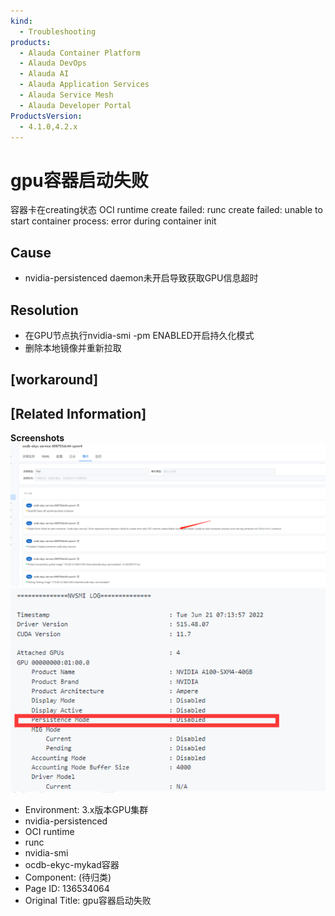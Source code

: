 ```yaml
---
kind:
  - Troubleshooting
products:
  - Alauda Container Platform
  - Alauda DevOps
  - Alauda AI
  - Alauda Application Services
  - Alauda Service Mesh
  - Alauda Developer Portal
ProductsVersion:
  - 4.1.0,4.2.x
---
```

<!-- A type of document that involves encountering a fault, diagnosing it, performing root cause analysis, and providing solutions. -->

# gpu容器启动失败

容器卡在creating状态 OCI runtime create failed: runc create failed: unable to start container process: error during container init

## Cause
- nvidia-persistenced daemon未开启导致获取GPU信息超时

## Resolution
- 在GPU节点执行nvidia-smi -pm ENABLED开启持久化模式
- 删除本地镜像并重新拉取

## [workaround]

## [Related Information]
**Screenshots**
![](assets/gpurong-qi-qi-dong-shi-bai/image2023-2-9_19-26-32.png)
![](assets/gpurong-qi-qi-dong-shi-bai/image2023-2-9_19-24-36.png)
- Environment: 3.x版本GPU集群
- nvidia-persistenced
- OCI runtime
- runc
- nvidia-smi
- ocdb-ekyc-mykad容器
- Component: (待归类)
- Page ID: 136534064
- Original Title: gpu容器启动失败
